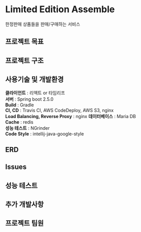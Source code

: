 # Limited Edition Assemble

한정판매 상품들을 판매/구매하는 서비스

## 프로젝트 목표

## 프로젝트 구조

## 사용기술 및 개발환경

**클라이언트** : 리액트 or 타임리프  
**서버** : Spring boot 2.5.0  
**Build** : Gradle  
**CI, CD** : Travis CI, AWS CodeDeploy, AWS S3, nginx  
**Load Balancing, Reverse Proxy** : nginx
**데이터베이스** : Maria DB  
**Cache** : redis  
**성능 테스트** : NGrinder  
**Code Style** : intellij-java-google-style  

## ERD

## Issues

## 성능 테스트

## 추가 개발사항

## 프로젝트 팀원

